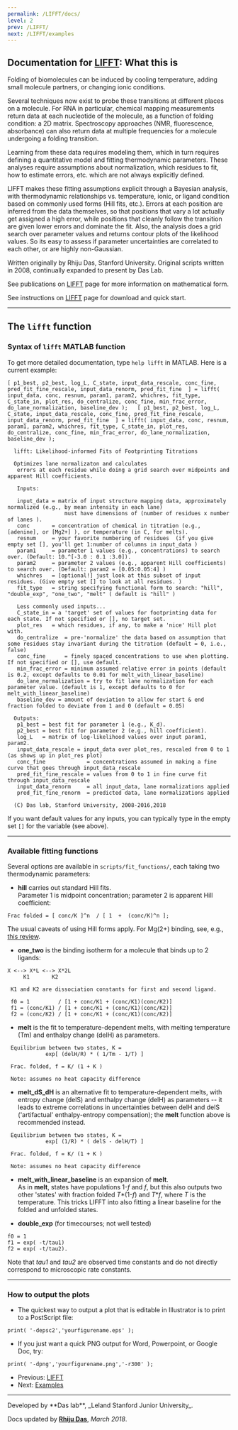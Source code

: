 ```yaml
---
permalink: /LIFFT/docs/
level: 2
prev: /LIFFT/
next: /LIFFT/examples
---
```


## Documentation for [LIFFT](../): What this is
Folding of biomolecules can be induced by cooling temperature, adding small molecule partners, or changing ionic conditions. 

Several techniques now exist to probe these transitions at different places on a molecule. For RNA in particular, chemical mapping measurements return data at each nucleotide of the molecule, as a function of folding condition: a 2D matrix. Spectroscopy approaches (NMR, fluorescence, absorbance) can also return data at multiple frequencies for a molecule undergoing a folding transition.

Learning from these data requires modeling them, which in turn requires defining a quantitative model and fitting thermodynamic parameters. These analyses require assumptions about normalization, which residues to fit, how to estimate errors, etc. which are not always explicitly defined.

LIFFT makes these fitting assumptions explicit through a Bayesian analysis, with thermodynamic relationships vs. temperature, ionic, or ligand condition based on commonly used forms (Hill fits, etc.). Errors at each position are inferred from the data themselves, so that positions that vary a lot actually get assigned a high error, while positions that cleanly follow the transition are given lower errors and dominate the fit. Also, the analysis does a grid search over parameter values and returns contour plots of the likelihood values. So its easy to assess if parameter uncertainties are correlated to each other, or are highly non-Gaussian.

Written originally by Rhiju Das, Stanford University. Original scripts written in 2008, continually expanded to present by Das Lab. 

See publications on [LIFFT](../) page for more information on mathematical form.

See instructions on [LIFFT](../) page for download and quick start.

<hr/>

## The `lifft` function

### Syntax of `lifft` MATLAB function
To get more detailed documentation, type `help lifft` in MATLAB. Here is a current example:

```
[ p1_best, p2_best, log_L, C_state, input_data_rescale, conc_fine, pred_fit_fine_rescale, input_data_renorm, pred_fit_fine  ] = lifft( input_data, conc, resnum, param1, param2, whichres, fit_type, C_state_in, plot_res, do_centralize, conc_fine, min_frac_error, do_lane_normalization, baseline_dev );   [ p1_best, p2_best, log_L, C_state, input_data_rescale, conc_fine, pred_fit_fine_rescale, input_data_renorm, pred_fit_fine  ] = lifft( input_data, conc, resnum, param1, param2, whichres, fit_type, C_state_in, plot_res, do_centralize, conc_fine, min_frac_error, do_lane_normalization, baseline_dev );
 
  lifft: Likelihood-informed Fits of Footprinting Titrations
 
  Optimizes lane normalizaton and calculates
   errors at each residue while doing a grid search over midpoints and apparent Hill coefficients.
 
   Inputs:
 
   input_data = matrix of input structure mapping data, approximately normalized (e.g., by mean intensity in each lane)
                  must have dimensions of (number of residues x number of lanes ).
   conc       = concentration of chemical in titration (e.g., [adenine], or [Mg2+] ), or temperature (in C, for melts).
   resnum     = your favorite numbering of residues  (if you give empty set [], you'll get 1:number of columns in input_data )
   param1     = parameter 1 values (e.g., concentrations) to search over. (Default: 10.^[-3.0 : 0.1 :3.0]).
   param2     = parameter 2 values (e.g., apparent Hill coefficients) to search over. (Default: param2 = [0.05:0.05:4] )
   whichres   = [optional!] just look at this subset of input residues. (Give empty set [] to look at all residues. )
   fit_type   = string specifying functional form to search: "hill", "double_exp", "one_two", "melt" ( default is "hill" )
 
   Less commonly used inputs...
   C_state_in = a 'target' set of values for footprinting data for each state. If not specified or [], no target set.
   plot_res   = which residues, if any, to make a 'nice' Hill plot with.  
   do_centralize  = pre-'normalize' the data based on assumption that some residues stay invariant during the titration (default = 0, i.e., false)
   conc_fine      = finely spaced concentrations to use when plotting. If not specified or [], use default.
   min_frac_error = minimum assumed relative error in points (default is 0.2, except defaults to 0.01 for melt_with_linear_baseline)
   do_lane_normalization = try to fit lane normalization for each parameter value. (default is 1, except defaults to 0 for melt_with_linear_baseline)
   baseline_dev = amount of deviation to allow for start & end fraction folded to deviate from 1 and 0 (default = 0.05)
 
  Outputs:
   p1_best = best fit for parameter 1 (e.g., K_d).
   p2_best = best fit for parameter 2 (e.g., hill coefficient).
   log_L   = matrix of log-likelihood values over input param1, param2.
   input_data_rescale = input_data over plot_res, rescaled from 0 to 1 (as shows up in plot_res plot)
   conc_fine             = concentrations assumed in making a fine curve that goes through input_data_rescale
   pred_fit_fine_rescale = values from 0 to 1 in fine curve fit through input_data_rescale
   input_data_renorm     = all input_data, lane normalizations applied
   pred_fit_fine_renorm  = predicted data, lane normalizations applied
 
  (C) Das lab, Stanford University, 2008-2016,2018
```
If you want default values for any inputs, you can typically type in the empty set `[]` for the variable (see above).

<hr/>

### Available fitting functions
Several options are available in `scripts/fit_functions/`, each taking two thermodynamic parameters:  

* **hill** carries out standard Hill fits.  
Parameter 1 is midpoint concentration; parameter 2 is apparent Hill coefficient:

```
Frac folded = [ conc/K ]^n  / [ 1  +  (conc/K)^n ];
```

The usual caveats of using Hill forms apply. For Mg(2+) binding, see, e.g., [this review](https://daslab.stanford.edu/site_data/pub_pdf/2014_Lipfert_AnnRevBiochem.pdf).

* **one_two** is the binding isotherm for a molecule that binds up to 2 ligands:

```
X <--> X*L <--> X*2L
     K1       K2      

 K1 and K2 are dissociation constants for first and second ligand.

 f0 = 1         / [1 + conc/K1 + (conc/K1)(conc/K2)]
 f1 = (conc/K1) / [1 + conc/K1 + (conc/K1)(conc/K2)]
 f2 = (conc/K2) / [1 + conc/K1 + (conc/K1)(conc/K2)]
```

* **melt** is the fit to temperature-dependent melts, with melting temperature (Tm) and enthalpy change (delH)  as parameters.  


```
 Equilibrium between two states, K = 
            exp[ (delH/R) * ( 1/Tm - 1/T) ]

 Frac. folded, f = K/ (1 + K )

 Note: assumes no heat capacity difference
```

* **melt_dS_dH** is an alternative fit to temperature-dependent melts, with entropy change (delS) and enthalpy change (delH) as parameters -- it leads to extreme correlations in uncertainties between delH and delS ('artifactual' enthalpy-entropy compensation); the **melt** function above is recommended instead.

```
 Equilibrium between two states, K = 
            exp[ (1/R) * ( delS - delH/T) ]

 Frac. folded, f = K/ (1 + K )

 Note: assumes no heat capacity difference
```


* **melt_with_linear_baseline** is an expansion of **melt**.  
As in **melt**, states have populations 1-*f* and _f_, but this also outputs two other 'states' with fraction folded _T_\*(1-*f*) and _T_\*_f_, where _T_ is the temperature. This tricks LIFFT into also fitting a linear baseline for the folded and unfolded states.

* **double_exp** (for timecourses; not well tested)

```
f0 = 1
f1 = exp( -t/tau1)
f2 = exp( -t/tau2).
```
Note that _tau1_ and _tau2_ are observed time constants and do not directly correspond to microscopic rate constants. 
<hr/>


### How to output the plots

* The quickest way to output a plot that is editable in Illustrator is to print to a PostScript file: 
```
print( '-depsc2','yourfigurename.eps' );
```
* If you just want a quick PNG output for Word, Powerpoint, or Google Doc, try:
```
print( '-dpng','yourfigurename.png','-r300' );
```

* Previous: [LIFFT](/LIFFT/)
* Next: [Examples](/LIFFT/examples/)

<hr/>
Developed by **Das lab**, _Leland Stanford Junior University_.

Docs updated by [**Rhiju Das**](https://github.com/rhiju), *March 2018*.
